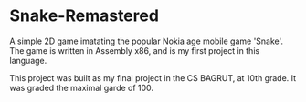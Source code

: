 # Snake-Remastered
A simple 2D game imatating the popular Nokia age mobile game 'Snake'. The game is written in Assembly x86, and is my first project in this language.

This project was built as my final project in the CS BAGRUT, at 10th grade. It was graded the maximal garde of 100.
